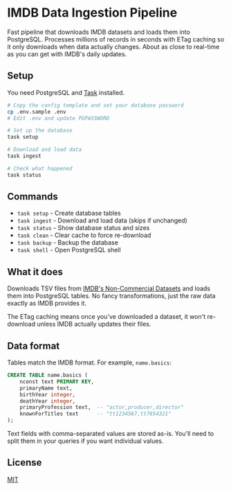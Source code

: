 # IMDB Data Ingestion Pipeline

Fast pipeline that downloads IMDB datasets and loads them into PostgreSQL. Processes millions of records in seconds with ETag caching so it only downloads when data actually changes. About as close to real-time as you can get with IMDB's daily updates.

## Setup

You need PostgreSQL and [Task](https://taskfile.dev/) installed.

```bash
# Copy the config template and set your database password
cp .env.sample .env
# Edit .env and update PGPASSWORD

# Set up the database
task setup

# Download and load data
task ingest

# Check what happened
task status
```

## Commands

- `task setup` - Create database tables
- `task ingest` - Download and load data (skips if unchanged)
- `task status` - Show database status and sizes
- `task clean` - Clear cache to force re-download
- `task backup` - Backup the database
- `task shell` - Open PostgreSQL shell

## What it does

Downloads TSV files from [IMDB's Non-Commercial Datasets](https://developer.imdb.com/non-commercial-datasets/) and loads them into PostgreSQL tables. No fancy transformations, just the raw data exactly as IMDB provides it.

The ETag caching means once you've downloaded a dataset, it won't re-download unless IMDB actually updates their files.

## Data format

Tables match the IMDB format. For example, `name.basics`:

```sql
CREATE TABLE name.basics (
    nconst text PRIMARY KEY,
    primaryName text,
    birthYear integer,
    deathYear integer,
    primaryProfession text,  -- "actor,producer,director"
    knownForTitles text      -- "tt1234567,tt7654321"
);
```

Text fields with comma-separated values are stored as-is. You'll need to split them in your queries if you want individual values.

## License

[MIT](LICENSE)
